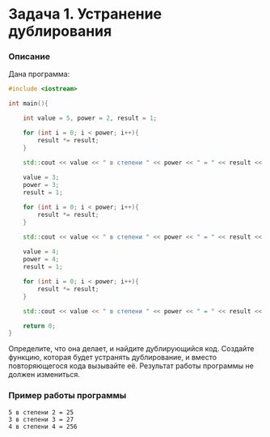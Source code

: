 # Задача 1. Устранение дублирования

### Описание
Дана программа:

``` c++
#include <iostream>

int main(){

    int value = 5, power = 2, result = 1;

    for (int i = 0; i < power; i++){
        result *= result;
    }

    std::cout << value << " в степени " << power << " = " << result << std::endl;
  
    value = 3;
    power = 3;
    result = 1;

    for (int i = 0; i < power; i++){
        result *= result;
    }

    std::cout << value << " в степени " << power << " = " << result << std::endl;
  
    value = 4;
    power = 4;
    result = 1;

    for (int i = 0; i < power; i++){
        result *= result;
    }

    std::cout << value << " в степени " << power << " = " << result << std::endl;

    return 0;
}
```

Определите, что она делает, и найдите дублирующийся код. Создайте функцию, которая будет устранять дублирование, и вместо повторяющегося кода вызывайте её. Результат работы программы не должен измениться.

### Пример работы программы
```
5 в степени 2 = 25
3 в степени 3 = 27
4 в степени 4 = 256
```
